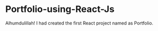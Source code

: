 # Portfolio-using-React-Js
Alhumdulillah! I had created the first React project named as Portfolio.
